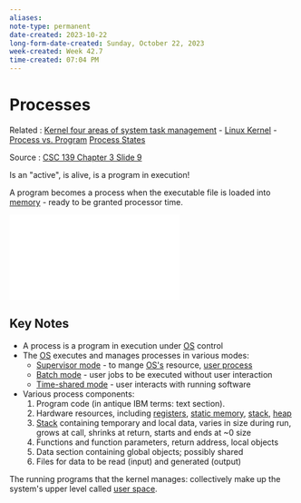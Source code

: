 ```yaml
---
aliases:
note-type: permanent
date-created: 2023-10-22
long-form-date-created: Sunday, October 22, 2023
week-created: Week 42.7
time-created: 07:04 PM
---
```


# Processes

Related : [Kernel four areas of system task management](Kernel%20four%20areas%20of%20system%20task%20management.md) - [Linux Kernel](../3-permanent-notes-🧲/Linux%20Kernel.md) - [Process vs. Program](../3-permanent-notes-🧲/Process%20vs.%20Program.md) [Process States](Process%20States.md)

Source : [CSC 139 Chapter 3 Slide 9](../attachments/csus_csc139_herbert_g_mayer_chapter03_process.pdf)

Is an "active", is alive, is a program in execution!

A program becomes a process when the executable file is loaded into [memory](Memory.md) - ready to be
granted processor time.

![Execution of a program](Execution%20of%20a%20program.md)

## Key Notes

- A process is a program in execution under [OS](../4-hub-notes-🚉/Operating%20Systems.md) control
- The [OS](../4-hub-notes-🚉/Operating%20Systems.md) executes and manages processes in various modes:
  - [Supervisor mode](Privilege%20Level.md) - to mange [OS's](../4-hub-notes-🚉/Operating%20Systems.md) resource, [user process](User%20Space.md)
  - [Batch mode](Batch%20mode) - user jobs to be executed without user interaction
  - [Time-shared mode](Time-shared%20mode) - user interacts with running software
- Various process components:
  1. Program code (in antique IBM terms: text section).
  2. Hardware resources, including [registers](registers), [static memory](static%20memory), [stack](stack.md), [heap](heap.md)
  3. [Stack](stack.md) containing temporary and local data, varies in size during run, grows at call, shrinks at return, starts and ends at ~0 size
  4. Functions and function parameters, return address, local objects
  5. Data section containing global objects; possibly shared
  6. Files for data to be read (input) and generated (output)

The running programs that the kernel manages: collectively make up the system's upper
level called [user space](User%20Space.md).
